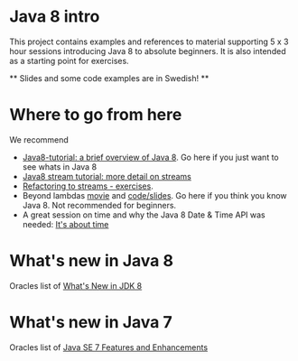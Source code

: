# Java 8 intro

This project contains examples and references to material supporting 5 x 3 hour sessions introducing Java 8 to absolute beginners.
It is also intended as a starting point for exercises.

** Slides and some code examples are in Swedish! **

# Where to go from here
We recommend 
* [Java8-tutorial: a brief overview of Java 8](https://github.com/winterbe/java8-tutorial). Go here if you just want to see whats in Java 8
* [Java8 stream tutorial: more detail on streams](http://winterbe.com/posts/2014/07/31/java8-stream-tutorial-examples)
* [Refactoring to streams - exercises](https://github.com/dmcg/refactoring-to-streams).
* Beyond lambdas [movie](https://www.youtube.com/watch?v=VLQoLbryOIE) and [code/slides](https://github.com/deogun/beyond-lambdas). Go here if you think you know Java 8. Not recommended for beginners. 
* A great session on time and why the Java 8 Date & Time API was needed: [It's about time](http://oredev.org/2015/sessions/its-about-time)

# What's new in Java 8
Oracles list of [What's New in JDK 8](http://www.oracle.com/technetwork/java/javase/8-whats-new-2157071.html)

# What's new in Java 7
Oracles list of [Java SE 7 Features and Enhancements](http://www.oracle.com/technetwork/java/javase/jdk7-relnotes-418459.html)